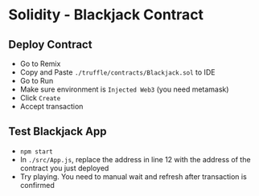 # Solidity - Blackjack Contract

## Deploy Contract
- Go to Remix
- Copy and Paste `./truffle/contracts/Blackjack.sol` to IDE
- Go to Run
- Make sure environment is `Injected Web3` (you need metamask)
- Click `Create`
- Accept transaction

## Test Blackjack App
- `npm start`
- In `./src/App.js`, replace the address in line 12 with the address of the contract you just deployed
- Try playing. You need to manual wait and refresh after transaction is confirmed 